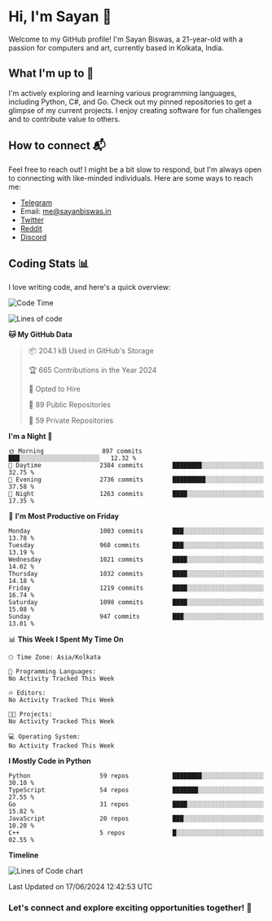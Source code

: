 # Hi, I'm Sayan 👋

Welcome to my GitHub profile! I'm Sayan Biswas, a 21-year-old with a passion for computers and art, currently based in Kolkata, India.

## What I'm up to 🚀

I'm actively exploring and learning various programming languages, including Python, C#, and Go. Check out my pinned repositories to get a glimpse of my current projects. I enjoy creating software for fun challenges and to contribute value to others.

## How to connect 📬

Feel free to reach out! I might be a bit slow to respond, but I'm always open to connecting with like-minded individuals. Here are some ways to reach me:

- [Telegram](https://t.me/dank_as_fuck)
- Email: [me@sayanbiswas.in](mailto:me@sayanbiswas.in)
- [Twitter](https://twitter.com/TheDankDel)
- [Reddit](https://www.reddit.com/user/dank_as_fuck_/)
- [Discord](https://discordapp.com/users/506536929152466945)

## Coding Stats 📊

I love writing code, and here's a quick overview:

<!--START_SECTION:waka-->
![Code Time](http://img.shields.io/badge/Code%20Time-1%2C625%20hrs%2037%20mins-blue)

![Lines of code](https://img.shields.io/badge/From%20Hello%20World%20I%27ve%20Written-5.7%20million%20lines%20of%20code-blue)

**🐱 My GitHub Data** 

> 📦 204.1 kB Used in GitHub's Storage 
 > 
> 🏆 665 Contributions in the Year 2024
 > 
> 💼 Opted to Hire
 > 
> 📜 89 Public Repositories 
 > 
> 🔑 59 Private Repositories 
 > 
**I'm a Night 🦉** 

```text
🌞 Morning                897 commits         ███░░░░░░░░░░░░░░░░░░░░░░   12.32 % 
🌆 Daytime                2384 commits        ████████░░░░░░░░░░░░░░░░░   32.75 % 
🌃 Evening                2736 commits        █████████░░░░░░░░░░░░░░░░   37.58 % 
🌙 Night                  1263 commits        ████░░░░░░░░░░░░░░░░░░░░░   17.35 % 
```
📅 **I'm Most Productive on Friday** 

```text
Monday                   1003 commits        ███░░░░░░░░░░░░░░░░░░░░░░   13.78 % 
Tuesday                  960 commits         ███░░░░░░░░░░░░░░░░░░░░░░   13.19 % 
Wednesday                1021 commits        ████░░░░░░░░░░░░░░░░░░░░░   14.02 % 
Thursday                 1032 commits        ████░░░░░░░░░░░░░░░░░░░░░   14.18 % 
Friday                   1219 commits        ████░░░░░░░░░░░░░░░░░░░░░   16.74 % 
Saturday                 1098 commits        ████░░░░░░░░░░░░░░░░░░░░░   15.08 % 
Sunday                   947 commits         ███░░░░░░░░░░░░░░░░░░░░░░   13.01 % 
```


📊 **This Week I Spent My Time On** 

```text
🕑︎ Time Zone: Asia/Kolkata

💬 Programming Languages: 
No Activity Tracked This Week

🔥 Editors: 
No Activity Tracked This Week

🐱‍💻 Projects: 
No Activity Tracked This Week

💻 Operating System: 
No Activity Tracked This Week
```

**I Mostly Code in Python** 

```text
Python                   59 repos            ████████░░░░░░░░░░░░░░░░░   30.10 % 
TypeScript               54 repos            ███████░░░░░░░░░░░░░░░░░░   27.55 % 
Go                       31 repos            ████░░░░░░░░░░░░░░░░░░░░░   15.82 % 
JavaScript               20 repos            ███░░░░░░░░░░░░░░░░░░░░░░   10.20 % 
C++                      5 repos             █░░░░░░░░░░░░░░░░░░░░░░░░   02.55 % 
```



**Timeline**

![Lines of Code chart](https://raw.githubusercontent.com/Dank-del/Dank-del/main/assets/bar_graph.png)


 Last Updated on 17/06/2024 12:42:53 UTC
<!--END_SECTION:waka-->

### Let's connect and explore exciting opportunities together! 🚀
